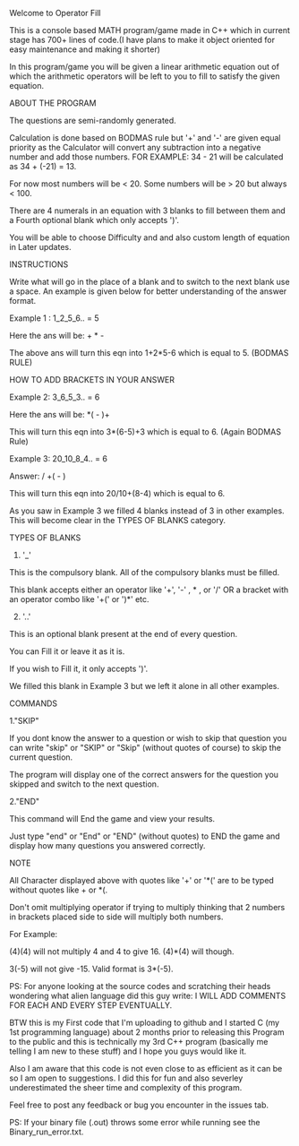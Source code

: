 Welcome to Operator Fill

This is a console based MATH program/game made in C++ which in current stage has 700+ lines of code.(I have plans to make it object oriented for easy maintenance and making it shorter)

In this program/game you will be given a linear arithmetic equation out of which the arithmetic operators will be left to you to fill to satisfy the given equation.  


ABOUT THE PROGRAM

The questions are semi-randomly generated.

Calculation is done based on BODMAS rule but '+' and '-' are given equal priority as the Calculator will convert any subtraction into a negative number and add those numbers.
FOR EXAMPLE: 34 - 21 will be calculated as 34 + (-21) = 13.

For now most numbers will be < 20. Some numbers will be > 20 but always < 100.

There are 4 numerals in an equation with 3 blanks to fill between them and a Fourth optional blank which only accepts ')'.

You will be able to choose Difficulty and and also custom length of equation in Later updates.


INSTRUCTIONS

Write what will go in the place of a blank and to switch to the next blank use a space. An example is given below for better understanding of the answer format.


Example 1 : 1_2_5_6.. = 5

Here the ans will be: + * -

The above ans will turn this eqn into 1+2*5-6 which is equal to 5. (BODMAS RULE)


HOW TO ADD BRACKETS IN YOUR ANSWER

Example 2: 3_6_5_3.. = 6

Here the ans will be: *( - )+

This will turn this eqn into 3*(6-5)+3 which is equal to 6. (Again BODMAS Rule)

Example 3: 20_10_8_4.. = 6

Answer: / +( - )

This will turn this eqn into 20/10+(8-4) which is equal to 6.



As you saw in Example 3 we filled 4 blanks instead of 3 in other examples. This will become clear in the TYPES OF BLANKS category.


TYPES OF BLANKS

1. '_' 

This is the compulsory blank. All of the compulsory blanks must be filled.

This blank accepts either an operator like '+', '-' , * , or '/' OR a bracket with an operator combo like '+(' or ')*' etc.

2. '..'

This is an optional blank present at the end of every question.

You can Fill it or leave it as it is.

If you wish to Fill it, it only accepts ')'.

We filled this blank in Example 3 but we left it alone in all other examples.



COMMANDS

1."SKIP"

If you dont know the answer to a question or wish to skip that question you can write "skip" or "SKIP" or "Skip" (without quotes of course) to skip the current question.

The program will display one of the correct answers for the question you skipped and switch to the next question.

2."END"

This command will End the game and view your results.

Just type "end" or "End" or "END" (without quotes) to END the game and display how many questions you answered correctly.



NOTE

All Character displayed above with quotes like '+' or '*(' are to be typed without quotes like + or *(.

Don't omit multiplying operator if trying to multiply thinking that 2 numbers in brackets placed side to side will multiply both numbers.

For Example: 

(4)(4) will not multiply 4 and 4 to give 16. (4)*(4) will though.

3(-5) will not give -15. Valid format is 3*(-5).

PS: For anyone looking at the source codes and scratching their heads wondering what alien language did this guy write: I WILL ADD COMMENTS FOR EACH AND EVERY STEP EVENTUALLY.

BTW this is my First code that I'm uploading to github and I started C (my 1st programming language) about 2 months prior to releasing this Program to the public and this is technically my 3rd C++ program (basically me telling I am new to these stuff) and I hope you guys would like it.

Also I am aware that this code is not even close to as efficient as it can be so I am open to suggestions. I did this for fun and also severley underestimated the sheer time and complexity of this program.

Feel free to post any feedback or bug you encounter in the issues tab.

PS: If your binary file (.out) throws some error while running see the Binary_run_error.txt.



 















